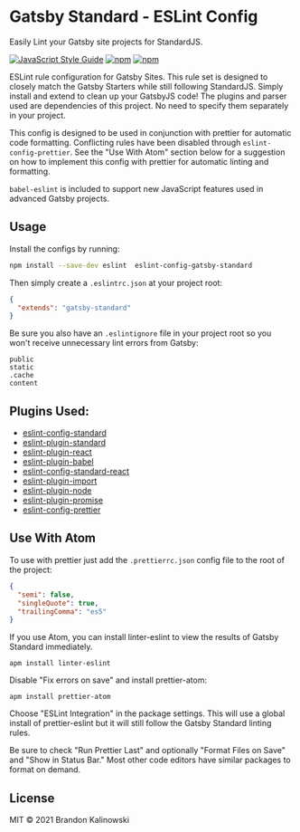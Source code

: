# Gatsby Standard - ESLint Config

Easily Lint your Gatsby site projects for StandardJS.

[![JavaScript Style Guide](https://img.shields.io/badge/code_style-standard-brightgreen.svg)](https://standardjs.com) [![npm](https://img.shields.io/npm/v/eslint-config-gatsby-standard.svg)](https://www.npmjs.com/package/eslint-config-gatsby-standard)
[![npm](https://img.shields.io/npm/dt/eslint-config-gatsby-standard.svg)](https://www.npmjs.com/package/eslint-config-gatsby-standard)

ESLint rule configuration for Gatsby Sites. This rule set is designed to closely match the Gatsby Starters while still following StandardJS. Simply install and extend to clean up your GatsbyJS code! The plugins and parser used are dependencies of this project. No need to specify them separately in your project.

This config is designed to be used in conjunction with prettier for automatic code formatting. Conflicting rules have been disabled through `eslint-config-prettier`. See the "Use With Atom" section below for a suggestion on how to implement this config with prettier for automatic linting and formatting.

`babel-eslint` is included to support new JavaScript features used in advanced Gatsby projects.

## Usage

Install the configs by running:

```sh
npm install --save-dev eslint  eslint-config-gatsby-standard
```

Then simply create a `.eslintrc.json` at your project root:

```json
{
  "extends": "gatsby-standard"
}
```

Be sure you also have an `.eslintignore` file in your project root so you won't receive unnecessary lint errors from Gatsby:

```
public
static
.cache
content
```

## Plugins Used:

- [eslint-config-standard](https://www.npmjs.com/package/eslint-config-standard)
- [eslint-plugin-standard](https://www.npmjs.com/package/eslint-plugin-standard)
- [eslint-plugin-react](https://www.npmjs.com/package/eslint-plugin-react)
- [eslint-plugin-babel](https://github.com/babel/eslint-plugin-babel)
- [eslint-config-standard-react](https://www.npmjs.com/package/eslint-config-standard-react)
- [eslint-plugin-import](https://www.npmjs.com/package/eslint-plugin-import)
- [eslint-plugin-node](https://www.npmjs.com/package/eslint-plugin-node)
- [eslint-plugin-promise](https://www.npmjs.com/package/eslint-plugin-promise)
- [eslint-config-prettier](https://www.npmjs.com/package/eslint-config-prettier)

## Use With Atom

To use with prettier just add the `.prettierrc.json` config file to the root of the project:

```json
{
  "semi": false,
  "singleQuote": true,
  "trailingComma": "es5"
}
```

If you use Atom, you can install linter-eslint to view the results of Gatsby Standard immediately.

```
apm install linter-eslint
```

Disable "Fix errors on save" and install prettier-atom:

```
apm install prettier-atom
```

Choose "ESLint Integration" in the package settings. This will use a global install of prettier-eslint but it will still follow the Gatsby Standard linting rules.

Be sure to check "Run Prettier Last" and optionally "Format Files on Save" and "Show in Status Bar." Most other code editors have similar packages to format on demand.

## License

MIT &copy; 2021 Brandon Kalinowski

